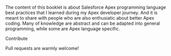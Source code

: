 The content of this booklet is about Salesforce Apex programming language best practices that I learned during my Apex developer journey. 
And it is meant to share with people who are also enthusiatic about better Apex coding.
Many of knowledge are abstract and can be adapted into general programming, while some are Apex language specific.

Contribute

Pull requests are warmly welcome!
